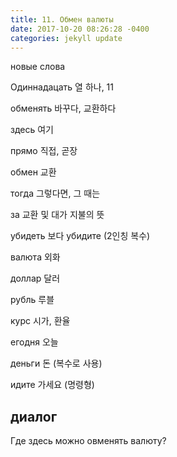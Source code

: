 ```yaml
---
title: 11. Обмен валюты
date: 2017-10-20 08:26:28 -0400
categories: jekyll update
---
```


 новые слова

Одиннадацать    열 하나, 11

обменять    바꾸다, 교환하다

здесь   여기

прямо   직접, 곧장

обмен   교환

тогда   그렇다면, 그 때는 

за  교환 및 대가 지불의 뜻

убидеть     보다 убидите (2인칭 복수)

валюта      외화

доллар      달러

рубль       루블

курс        시가, 환율

егодня      오늘

деньги      돈 (복수로 사용)

идите       가세요 (명령형)


## диалог

Где здесь можно овменять валюту?

